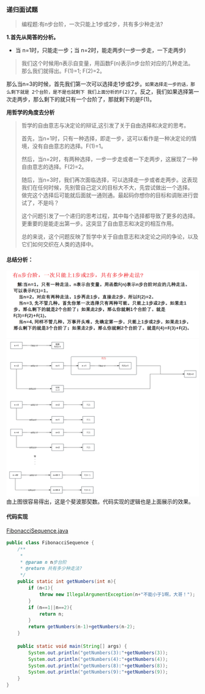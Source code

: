 ### 递归面试题
> 编程题:有n步台阶，一次只能上1步或2步，共有多少种走法?

**1.首先从简答的分析。**

- 当 n=1时，只能走一步；当 n=2时，能走两步(一步一步走，一下走两步)

> 我们这个时候用n表示自变量，用函数F(n)表示n步台阶对应的几种走法。
那么我们就得出。F(1)=1; F(2)=2。

那么当n=3的时候，首先我们第一次可以选择走1步或2步。`如果选择走一步的话，那么剩下就是 2个台阶，是不是也就剩下
我们上面分析的F(2)了`。反之，我们如果选择第一次走两步，那么剩下的就只有一个台阶了，那就剩下的是F(1)。

**用哲学的角度去分析**
> 哲学的自由意志与决定论的辩证,这引发了关于自由选择和决定的思考。
> 
> 首先，当n=1时，只有一种选择，即走一步，这可以看作是一种决定论的情境，没有自由意志的选择。F(1)=1。
> 
> 然后，当n=2时，有两种选择，一步一步走或者一下走两步，这展现了一种自由意志的选择。F(2)=2。
> 
> 随后，当n=3时，我们再次面临选择，可以选择走一步或者走两步。这表现我们在任何时候，先别管自己定义的目标大不大，先尝试做出一个选择。
> 做完这个选择后可能就后面就一通则通。最起码你想你的目标和调账进行尝试了，不是吗？
> 
> 这个问题引发了一个递归的思考过程，其中每个选择都导致了更多的选择。更重要的是能走出第一步。这突显了自由意志和决定的相互作用。
> 
> 总的来说，这个问题反映了哲学中关于自由意志和决定论之间的争论，以及它们如何交织在人类的选择中。

#### 总结分析：
![img_2.png](Image%2Fimg_2.png)
![img_1.png](Image%2Fimg_1.png)
由上图很容易得出，这是个斐波那契数。代码实现的逻辑也是上面展示的效果。

#### 代码实现
[FibonacciSequence.java](..%2F..%2Fsrc%2Fmain%2Fjava%2Fcom%2Fexample%2Fjavainterview%2FVersion01%2FFibonacciSequence.java)

```java
public class FibonacciSequence {
    /**
     *
     * @param n n步台阶
     * @return 共有多少种走法?
     */
    public static int getNumbers(int n){
        if (n<1){
            throw new IllegalArgumentException(n+"不能小于1啊，大哥！");
        }
        if (n==1||n==2){
            return n;
        }
        return getNumbers(n-1)+getNumbers(n-2);
    }

    public static void main(String[] args) {
        System.out.println("getNumbers(3):"+getNumbers(3));
        System.out.println("getNumbers(4):"+getNumbers(4));
        System.out.println("getNumbers(8):"+getNumbers(8));
        System.out.println("getNumbers(9):"+getNumbers(9));
    }
}
```
